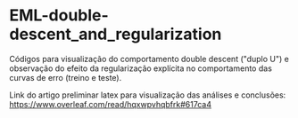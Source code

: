 # EML-double-descent_and_regularization
Códigos para visualização do comportamento double descent ("duplo U") e observação do efeito da regularização explícita no comportamento das curvas de erro (treino e teste). 

Link do artigo preliminar latex para visualização das análises e conclusões: https://www.overleaf.com/read/hqxwpvhqbfrk#617ca4
